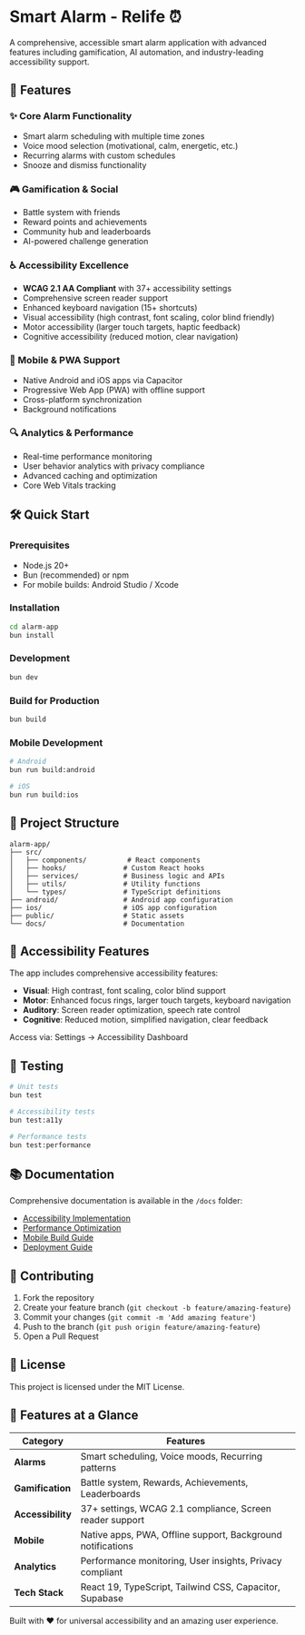 # Smart Alarm - Relife ⏰

A comprehensive, accessible smart alarm application with advanced features including gamification, AI automation, and industry-leading accessibility support.

## 🚀 Features

### ✨ Core Alarm Functionality
- Smart alarm scheduling with multiple time zones
- Voice mood selection (motivational, calm, energetic, etc.)
- Recurring alarms with custom schedules
- Snooze and dismiss functionality

### 🎮 Gamification & Social
- Battle system with friends
- Reward points and achievements
- Community hub and leaderboards
- AI-powered challenge generation

### ♿ Accessibility Excellence
- **WCAG 2.1 AA Compliant** with 37+ accessibility settings
- Comprehensive screen reader support
- Enhanced keyboard navigation (15+ shortcuts)
- Visual accessibility (high contrast, font scaling, color blind friendly)
- Motor accessibility (larger touch targets, haptic feedback)
- Cognitive accessibility (reduced motion, clear navigation)

### 📱 Mobile & PWA Support
- Native Android and iOS apps via Capacitor
- Progressive Web App (PWA) with offline support
- Cross-platform synchronization
- Background notifications

### 🔍 Analytics & Performance
- Real-time performance monitoring
- User behavior analytics with privacy compliance
- Advanced caching and optimization
- Core Web Vitals tracking

## 🛠 Quick Start

### Prerequisites
- Node.js 20+
- Bun (recommended) or npm
- For mobile builds: Android Studio / Xcode

### Installation
```bash
cd alarm-app
bun install
```

### Development
```bash
bun dev
```

### Build for Production
```bash
bun build
```

### Mobile Development
```bash
# Android
bun run build:android

# iOS  
bun run build:ios
```

## 📁 Project Structure

```
alarm-app/
├── src/
│   ├── components/          # React components
│   ├── hooks/              # Custom React hooks
│   ├── services/           # Business logic and APIs
│   ├── utils/              # Utility functions
│   └── types/              # TypeScript definitions
├── android/                # Android app configuration
├── ios/                    # iOS app configuration
├── public/                 # Static assets
└── docs/                   # Documentation
```

## 🎯 Accessibility Features

The app includes comprehensive accessibility features:

- **Visual**: High contrast, font scaling, color blind support
- **Motor**: Enhanced focus rings, larger touch targets, keyboard navigation
- **Auditory**: Screen reader optimization, speech rate control
- **Cognitive**: Reduced motion, simplified navigation, clear feedback

Access via: Settings → Accessibility Dashboard

## 🧪 Testing

```bash
# Unit tests
bun test

# Accessibility tests
bun test:a11y

# Performance tests  
bun test:performance
```

## 📚 Documentation

Comprehensive documentation is available in the `/docs` folder:

- [Accessibility Implementation](docs/ACCESSIBILITY_IMPLEMENTATION_COMPLETE.md)
- [Performance Optimization](docs/PERFORMANCE_OPTIMIZATION_GUIDE.md)
- [Mobile Build Guide](docs/MOBILE_BUILD_GUIDE.md)
- [Deployment Guide](docs/FINAL_DEPLOYMENT_GUIDE.md)

## 🤝 Contributing

1. Fork the repository
2. Create your feature branch (`git checkout -b feature/amazing-feature`)
3. Commit your changes (`git commit -m 'Add amazing feature'`)
4. Push to the branch (`git push origin feature/amazing-feature`)
5. Open a Pull Request

## 📄 License

This project is licensed under the MIT License.

## 🌟 Features at a Glance

| Category | Features |
|----------|----------|
| **Alarms** | Smart scheduling, Voice moods, Recurring patterns |
| **Gamification** | Battle system, Rewards, Achievements, Leaderboards |
| **Accessibility** | 37+ settings, WCAG 2.1 compliance, Screen reader support |
| **Mobile** | Native apps, PWA, Offline support, Background notifications |
| **Analytics** | Performance monitoring, User insights, Privacy compliant |
| **Tech Stack** | React 19, TypeScript, Tailwind CSS, Capacitor, Supabase |

Built with ❤️ for universal accessibility and an amazing user experience.